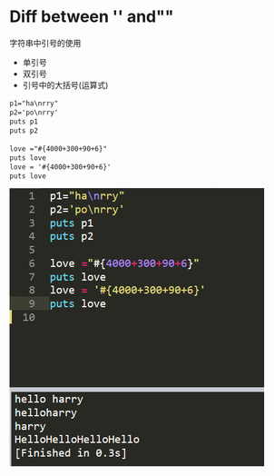 # Diff between '' and""

 字符串中引号的使用

* 单引号
* 双引号
* 引号中的大括号\(运算式\)

```text
p1="ha\nrry"
p2='po\nrry'
puts p1
puts p2

love ="#{4000+300+90+6}"
puts love
love = '#{4000+300+90+6}'
puts love
```

![](../.gitbook/assets/image%20%2881%29.png)

